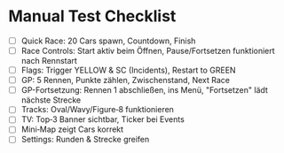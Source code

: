 # Manual Test Checklist
- [ ] Quick Race: 20 Cars spawn, Countdown, Finish
- [ ] Race Controls: Start aktiv beim Öffnen, Pause/Fortsetzen funktioniert nach Rennstart
- [ ] Flags: Trigger YELLOW & SC (Incidents), Restart to GREEN
- [ ] GP: 5 Rennen, Punkte zählen, Zwischenstand, Next Race
- [ ] GP-Fortsetzung: Rennen 1 abschließen, ins Menü, "Fortsetzen" lädt nächste Strecke
- [ ] Tracks: Oval/Wavy/Figure‑8 funktionieren
- [ ] TV: Top‑3 Banner sichtbar, Ticker bei Events
- [ ] Mini‑Map zeigt Cars korrekt
- [ ] Settings: Runden & Strecke greifen

